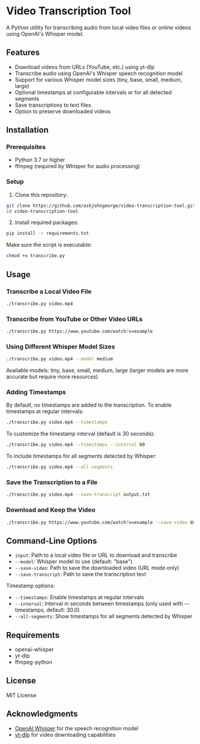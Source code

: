 # Video Transcription Tool

A Python utility for transcribing audio from local video files or online videos using OpenAI's Whisper model.

## Features

- Download videos from URLs (YouTube, etc.) using yt-dlp
- Transcribe audio using OpenAI's Whisper speech recognition model
- Support for various Whisper model sizes (tiny, base, small, medium, large)
- Optional timestamps at configurable intervals or for all detected segments
- Save transcriptions to text files
- Option to preserve downloaded videos

## Installation

### Prerequisites

- Python 3.7 or higher
- ffmpeg (required by Whisper for audio processing)

### Setup

1. Clone this repository:

```bash
git clone https://github.com/askjohngeorge/video-transcription-tool.git
cd video-transcription-tool
```

2. Install required packages:

```bash
pip install -r requirements.txt
```

Make sure the script is executable:

```bash
chmod +x transcribe.py
```

## Usage

### Transcribe a Local Video File

```bash
./transcribe.py video.mp4
```

### Transcribe from YouTube or Other Video URLs

```bash
./transcribe.py https://www.youtube.com/watch?v=example
```

### Using Different Whisper Model Sizes

```bash
./transcribe.py video.mp4 --model medium
```

Available models: tiny, base, small, medium, large (larger models are more accurate but require more resources)

### Adding Timestamps

By default, no timestamps are added to the transcription. To enable timestamps at regular intervals:

```bash
./transcribe.py video.mp4 --timestamps
```

To customize the timestamp interval (default is 30 seconds):

```bash
./transcribe.py video.mp4 --timestamps --interval 60
```

To include timestamps for all segments detected by Whisper:

```bash
./transcribe.py video.mp4 --all-segments
```

### Save the Transcription to a File

```bash
./transcribe.py video.mp4 --save-transcript output.txt
```

### Download and Keep the Video

```bash
./transcribe.py https://www.youtube.com/watch?v=example --save-video downloaded_video.mp4
```

## Command-Line Options

- `input`: Path to a local video file or URL to download and transcribe
- `--model`: Whisper model to use (default: "base")
- `--save-video`: Path to save the downloaded video (URL mode only)
- `--save-transcript`: Path to save the transcription text

Timestamp options:

- `--timestamps`: Enable timestamps at regular intervals
- `--interval`: Interval in seconds between timestamps (only used with --timestamps, default: 30.0)
- `--all-segments`: Show timestamps for all segments detected by Whisper

## Requirements

- openai-whisper
- yt-dlp
- ffmpeg-python

## License

MIT License

## Acknowledgments

- [OpenAI Whisper](https://github.com/openai/whisper) for the speech recognition model
- [yt-dlp](https://github.com/yt-dlp/yt-dlp) for video downloading capabilities
